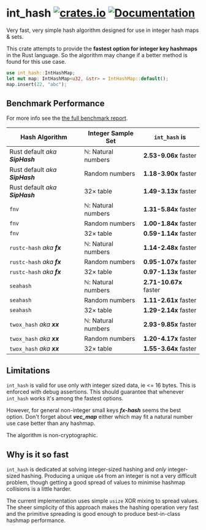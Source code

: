 int_hash
[![crates.io](https://img.shields.io/crates/v/int_hash.svg)](https://crates.io/crates/int_hash)
[![Documentation](https://docs.rs/int_hash/badge.svg)](https://docs.rs/int_hash)
================

Very fast, very simple hash algorithm designed for use in integer hash maps & sets.

This crate attempts to provide the **fastest option for integer key hashmaps** in the Rust language.
So the algorithm may change if a better method is found for this use case.

```rust
use int_hash::IntHashMap;
let mut map: IntHashMap<u32, &str> = IntHashMap::default();
map.insert(22, "abc");
```

## Benchmark Performance
For more info see the [the full benchmark report](bench_report.md).

Hash Algorithm | Integer Sample Set | `int_hash` is
--- | --- | ---
Rust default _aka **SipHash**_ | ℕ: Natural numbers | **2.53-9.06x** faster
Rust default _aka **SipHash**_ | Random numbers | **1.18-3.90x** faster
Rust default _aka **SipHash**_ | 32× table | **1.49-3.13x** faster
`fnv` | ℕ: Natural numbers | **1.31-5.84x** faster
`fnv` | Random numbers | **1.00-1.84x** faster
`fnv` | 32× table | **0.59-1.14x** faster
`rustc-hash` _aka **fx**_ | ℕ: Natural numbers | **1.14-2.48x** faster
`rustc-hash` _aka **fx**_ | Random numbers | **0.95-1.07x** faster
`rustc-hash` _aka **fx**_ | 32× table | **0.97-1.13x** faster
`seahash` | ℕ: Natural numbers | **2.71-10.67x** faster
`seahash` | Random numbers | **1.11-2.61x** faster
`seahash` | 32× table | **1.29-2.14x** faster
`twox_hash` _aka **xx**_ | ℕ: Natural numbers | **2.93-9.85x** faster
`twox_hash` _aka **xx**_ | Random numbers | **1.20-4.17x** faster
`twox_hash` _aka **xx**_ | 32× table | **1.55-3.64x** faster

## Limitations
`int_hash` is valid for use only with integer sized data, ie <= 16 bytes. This is enforced with debug assertions. This should guarantee that whenever `int_hash` works it's among the fastest options.

However, for general non-integer small keys ***fx-hash*** seems the best option. Don't forget about ***vec_map*** either which may fit a natural number use case better than any hashmap.

The algorithm is non-cryptographic.

## Why is it so fast
`int_hash` is dedicated at solving integer-sized hashing and _only_ integer-sized hashing. Producing a unique `u64` from an integer is not a very difficult problem, though getting a good spread of values to minimise hashmap collisions is a little harder.

The current implementation uses simple `usize` XOR mixing to spread values. The sheer simplicity of this approach makes the hashing operation very fast and the primitive spreading is good enough to produce best-in-class hashmap performance.
